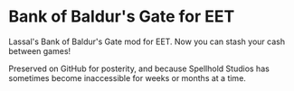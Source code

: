 # Bank of Baldur's Gate for EET
Lassal's Bank of Baldur's Gate mod for EET.  Now you can stash your cash between games!

Preserved on GitHub for posterity, and because Spellhold Studios has sometimes become inaccessible for weeks or months at a time.
